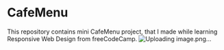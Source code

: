 # CafeMenu

This repository contains mini CafeMenu project, that I made while learning Responsive Web Design from freeCodeCamp.
![Uploading image.png…]()
